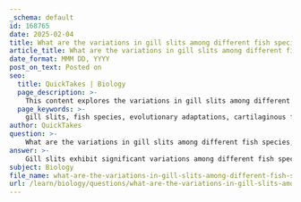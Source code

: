```yaml
---
_schema: default
id: 168765
date: 2025-02-04
title: What are the variations in gill slits among different fish species, and how do these relate to evolutionary adaptations?
article_title: What are the variations in gill slits among different fish species, and how do these relate to evolutionary adaptations?
date_format: MMM DD, YYYY
post_on_text: Posted on
seo:
  title: QuickTakes | Biology
  page_description: >-
    This content explores the variations in gill slits among different fish species, highlighting their evolutionary adaptations to aquatic environments, their morphological and functional differences, and their ecological implications.
  page_keywords: >-
    gill slits, fish species, evolutionary adaptations, cartilaginous fish, bony fish, respiratory efficiency, pharyngeal apparatus, ecological implications, morphological variations, evolutionary history
author: QuickTakes
question: >-
    What are the variations in gill slits among different fish species, and how do these relate to evolutionary adaptations?
answer: >-
    Gill slits exhibit significant variations among different fish species, reflecting their evolutionary adaptations to diverse aquatic environments and lifestyles. Here are some key points regarding these variations and their implications:\n\n1. **Types of Fish**: \n   - **Cartilaginous Fish (Elasmobranchii)**: Species such as sharks and rays possess multiple external gill slits (typically five to seven) that are visible on the sides of their heads. These slits allow for efficient water expulsion during exhalation. The morphology of these gill slits can vary based on the fish's lifestyle; for instance, pelagic species may have different adaptations compared to benthic species, which can influence their respiratory efficiency and behavior.\n   - **Bony Fish (Osteichthyes)**: In contrast, bony fishes have a single operculum that covers their gills, which is a significant evolutionary adaptation. This structure allows for a more streamlined body and aids in the efficient pumping of water over the gills, enhancing respiration.\n\n2. **Evolutionary Adaptations**:\n   - The evolution of gill slits is closely tied to the development of the pharyngeal apparatus in early vertebrates. Initially, these structures were simple slits that evolved into more complex gill arches, facilitating improved gas exchange. This evolutionary transition is believed to have occurred alongside the development of jaws, which allowed fish to exploit new feeding strategies and habitats.\n   - The position and number of gill slits can also serve taxonomic purposes. For example, the arrangement of gill slits relative to the pectoral fins varies among different groups, providing insights into their evolutionary relationships.\n\n3. **Functional Variations**:\n   - Research has indicated that there are morphological and functional variations in gills among different species, particularly in groups like anabantoid fishes. These adaptations may include changes in gill structure that enhance their ability to extract oxygen from water, especially in environments where oxygen levels are low.\n\n4. **Ecological Implications**:\n   - The morphology of gill slits and their associated structures can influence a fish's ecological niche. For instance, species that are ram ventilators (those that rely on swimming to force water over their gills) may have different gill slit configurations compared to suction feeders, which actively draw water in.\n\n5. **Evolutionary History**:\n   - The evolutionary history of gill slits suggests that they are derived from the pharyngeal slits of early chordates. This evolutionary lineage highlights the complexity of vertebrate development and the adaptations that have occurred in response to environmental pressures.\n\nIn summary, the variations in gill slits among different fish species are a testament to the evolutionary adaptations that have allowed these organisms to thrive in diverse aquatic environments. The structure and function of gill slits not only reflect the ecological roles of these species but also provide insights into their evolutionary history and relationships.
subject: Biology
file_name: what-are-the-variations-in-gill-slits-among-different-fish-species-and-how-do-these-relate-to-evolutionary-adaptations.md
url: /learn/biology/questions/what-are-the-variations-in-gill-slits-among-different-fish-species-and-how-do-these-relate-to-evolutionary-adaptations
---
```


&nbsp;